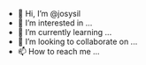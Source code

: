 - 👋 Hi, I’m @josysil
- 👀 I’m interested in ...
- 🌱 I’m currently learning ...
- 💞️ I’m looking to collaborate on ...
- 📫 How to reach me ...

<!---
josysil/josysil is a ✨ special ✨ repository because its `README.md` (this file) appears on your GitHub profile.
You can click the Preview link to take a look at your changes.
--->
